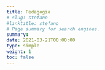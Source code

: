 ```yaml
---
title: Pedagogia
# slug: stefano
#linktitle: stefano
# Page summary for search engines.
summary: 
date: 2021-03-21T00:00:00
type: simple
weight: 1
toc: false
---
```


